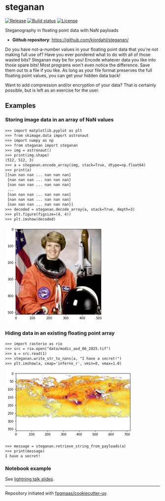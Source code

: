 # steganan

[![Release](https://img.shields.io/github/v/release/kjordahl/steganan)](https://img.shields.io/github/v/release/kjordahl/steganan)
[![Build status](https://img.shields.io/github/actions/workflow/status/kjordahl/steganan/main.yml?branch=main)](https://github.com/kjordahl/steganan/actions/workflows/main.yml?query=branch%3Amain)
[![License](https://img.shields.io/github/license/kjordahl/steganan)](https://img.shields.io/github/license/kjordahl/steganan)

Steganography in floating point data with NaN payloads

- **Github repository**: <https://github.com/kjordahl/steganan/>

Do you have not-a-number values in your floating point data that
you're not making full use of?  Have you ever pondered what to do with
all of those wasted bits? Steganan may be for you!  Encode whatever
data you like into those spare bits! Most programs won't even notice
the difference. Save them out to a file if you like. As long as your
file format preserves the full floating point values, you can get your
hidden data back!

Want to add compression and/or encryption of your data? That is
certainly possible, but is left as an exercise for the user.

## Examples

### Storing image data in an array of NaN values

```
>>> import matplotlib.pyplot as plt
>>> from skimage.data import astronaut
>>> import numpy as np
>>> from steganan import steganan
>>> img = astronaut()
>>> print(img.shape)
(512, 512, 3)
>>> a = steganan.encode_array(img, stack=True, dtype=np.float64)
>>> print(a)
[[nan nan nan ... nan nan nan]
 [nan nan nan ... nan nan nan]
 [nan nan nan ... nan nan nan]
 ...
 [nan nan nan ... nan nan nan]
 [nan nan nan ... nan nan nan]
 [nan nan nan ... nan nan nan]]
>>> decoded = steganan.decode_array(a, stack=True, depth=3)
>>> plt.figure(figsize=(4, 4))
>>> plt.imshow(decoded)
```
![decoded.png](https://github.com/kjordahl/steganan/raw/refs/heads/main/data/decoded.png)

### Hiding data in an existing floating point array

```
>>> import rasterio as rio
>>> src = rio.open("data/modis_aod_06_2025.tif")
>>> a = src.read(1)
>>> steganan.write_str_to_nans(a, "I have a secret!")
>>> plt.imshow(a, cmap='inferno_r', vmin=0, vmax=1.0)
```
![encoded.png](https://github.com/kjordahl/steganan/raw/refs/heads/main/data/encoded.png)
```
>>> message = steganan.retrieve_string_from_payloads(a)
>>> print(message)
I have a secret!
```

### Notebook example

See [lightning talk slides](https://github.com/kjordahl/steganan/blob/main/slides/talk.ipynb).

---

Repository initiated with [fpgmaas/cookiecutter-uv](https://github.com/fpgmaas/cookiecutter-uv).
